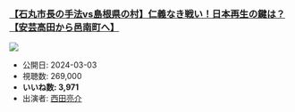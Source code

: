 ### [【石丸市長の手法vs島根県の村】仁義なき戦い！日本再生の鍵は？【安芸高田から邑南町へ】](https://www.youtube.com/watch?v=SlOz2_X8pr4)
[![](https://img.youtube.com/vi/SlOz2_X8pr4/sddefault.jpg)](https://www.youtube.com/watch?v=SlOz2_X8pr4)
-   公開日: 2024-03-03
-   視聴数: 269,000
-   **いいね数: 3,971**
-   出演者: [西田亮介](/rehacq_fan/people/西田亮介 "wikilink")
